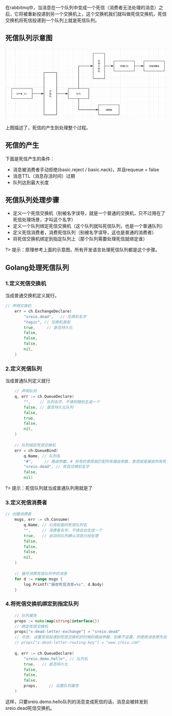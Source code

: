 在rabbitmq中，当消息在一个队列中变成一个死信（消费者无法处理的消息）之后，它将被重新投递到另一个交换机上，这个交换机我们就叫做死信交换机，死信交换机将死信投递到一个队列上就是死信队列。

## 死信队列示意图
![死信队列](./img/2.png)

上图描述了，死信的产生到处理整个过程。

## 死信的产生
下面是死信产生的条件：

- 消息被消费者手动拒绝(basic.reject / basic.nack)，并且requeue = false
- 消息TTL（消息存活时间）过期
- 队列达到最大长度

## 死信队列处理步骤

- 定义一个死信交换机（别被名字误导，就是一个普通的交换机，只不过用在了死信处理场景，才叫这个名字）
- 定义一个队列绑定死信交换机（这个队列就叫死信队列，也是一个普通队列）
- 定义死信消费者，消费死信队列（别被名字误导，这也是普通的消费者）
- 将死信交换机绑定到指定队列上（那个队列需要处理死信就绑定谁）

?> 提示：原理参考上面的示意图，所有开发语言处理死信队列都是这个步骤。

## Golang处理死信队列
### 1.定义死信交换机
当成普通交换机定义就行。
```go
// 声明交换机
    err = ch.ExchangeDeclare(
        "sreio.dead",   // 交换机名字
        "topic", // 交换机类型
        true,     // 是否持久化
        false,
        false,
        false,
        nil,
    )
```

### 2.定义死信队列
当成普通队列定义就行
```go
    // 声明队列
    q, err := ch.QueueDeclare(
        "",    // 队列名字，不填则随机生成一个
        false, // 是否持久化队列
        false,
        true,
        false,
        nil,
    )

    // 队列绑定死信交换机
    err = ch.QueueBind(
        q.Name, // 队列名
        "#",     // 路由参数，# 井号的意思就匹配所有路由参数，意思就是接收所有死信消息
        "sreio.dead", // 死信交换机名字
        false,
        nil)
```

?> 提示：死信队列就当成普通队列用就是了

### 3.定义死信消费者
```go
// 创建消费者
    msgs, err := ch.Consume(
        q.Name, // 引用前面的死信队列名
        "",     // 消费者名字，不填自动生成一个
        true,   // 自动向队列确认消息已经处理
        false, 
        false, 
        false, 
        nil,
    )

    // 循环消费死信队列中的消息
    for d := range msgs {
        log.Printf("接收死信消息=%s", d.Body)
    }
```

### 4.将死信交换机绑定到指定队列
```go
    // 队列属性
    props := make(map[string]interface{})
    // 绑定死信交换机
    props["x-dead-letter-exchange"] = "sreio.dead"
    // 可选: 设置死信投递到死信交换机的时候的路由参数，如果不设置，则使用消息原先自带的路由参数
    // props["x-dead-letter-routing-key"] = "www.sreio.com"

    q, err := ch.QueueDeclare(
        "sreio.demo.hello", // 队列名
        true,   // 是否持久化
        false, 
        false, 
        false,   
        props,     // 设置队列属性
    )
```
这样，只要sreio.demo.hello队列的消息变成死信的话，消息会被转发到sreio.dead死信交换机。